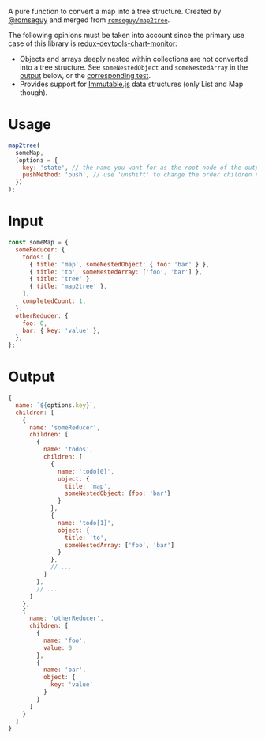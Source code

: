 A pure function to convert a map into a tree structure. Created by [@romseguy](https://github.com/romseguy) and merged from [`romseguy/map2tree`](https://github.com/romseguy/map2tree).

The following opinions must be taken into account since the primary use case of this library is [redux-devtools-chart-monitor](https://github.com/romseguy/redux-devtools-chart-monitor):

- Objects and arrays deeply nested within collections are not converted into a tree structure. See `someNestedObject` and `someNestedArray` in the [output](https://github.com/romseguy/map2tree#output) below, or the [corresponding test](https://github.com/romseguy/map2tree/blob/master/test/map2tree.js#L140).
- Provides support for [Immutable.js](https://github.com/facebook/immutable-js) data structures (only List and Map though).

# Usage

```javascript
map2tree(
  someMap,
  (options = {
    key: 'state', // the name you want for as the root node of the output tree
    pushMethod: 'push', // use 'unshift' to change the order children nodes are added
  })
);
```

# Input

```javascript
const someMap = {
  someReducer: {
    todos: [
      { title: 'map', someNestedObject: { foo: 'bar' } },
      { title: 'to', someNestedArray: ['foo', 'bar'] },
      { title: 'tree' },
      { title: 'map2tree' },
    ],
    completedCount: 1,
  },
  otherReducer: {
    foo: 0,
    bar: { key: 'value' },
  },
};
```

# Output

```javascript
{
  name: `${options.key}`,
  children: [
    {
      name: 'someReducer',
      children: [
        {
          name: 'todos',
          children: [
            {
              name: 'todo[0]',
              object: {
                title: 'map',
                someNestedObject: {foo: 'bar'}
              }
            },
            {
              name: 'todo[1]',
              object: {
                title: 'to',
                someNestedArray: ['foo', 'bar']
              }
            },
            // ...
          ]
        },
        // ...
      ]
    },
    {
      name: 'otherReducer',
      children: [
        {
          name: 'foo',
          value: 0
        },
        {
          name: 'bar',
          object: {
            key: 'value'
          }
        }
      ]
    }
  ]
}
```
